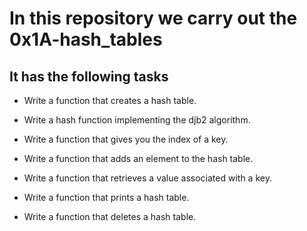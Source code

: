 # In this repository we carry out the 0x1A-hash_tables

## It has the following tasks

- Write a function that creates a hash table.

- Write a hash function implementing the djb2 algorithm.

- Write a function that gives you the index of a key.

- Write a function that adds an element to the hash table.

- Write a function that retrieves a value associated with a key.

- Write a function that prints a hash table.

- Write a function that deletes a hash table.
